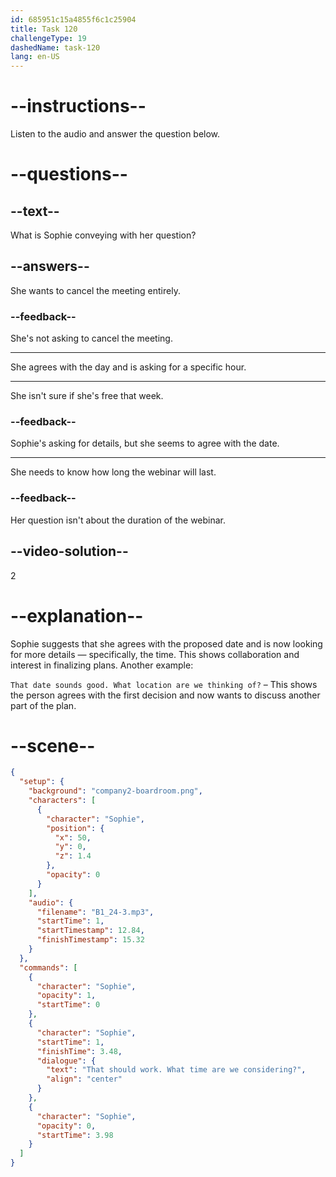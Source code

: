 ```yaml
---
id: 685951c15a4855f6c1c25904
title: Task 120
challengeType: 19
dashedName: task-120
lang: en-US
---
```


<!-- (Audio) Sophie: That should work. What time are we considering? -->

# --instructions--

Listen to the audio and answer the question below.

# --questions--

## --text--

What is Sophie conveying with her question?

## --answers--

She wants to cancel the meeting entirely.

### --feedback--

She's not asking to cancel the meeting.

---

She agrees with the day and is asking for a specific hour.

---

She isn't sure if she's free that week.

### --feedback--

Sophie's asking for details, but she seems to agree with the date.

---

She needs to know how long the webinar will last.

### --feedback--

Her question isn't about the duration of the webinar.

## --video-solution--

2

# --explanation--

Sophie suggests that she agrees with the proposed date and is now looking for more details — specifically, the time. This shows collaboration and interest in finalizing plans. Another example:

`That date sounds good. What location are we thinking of?` – This shows the person agrees with the first decision and now wants to discuss another part of the plan.

# --scene--

```json
{
  "setup": {
    "background": "company2-boardroom.png",
    "characters": [
      {
        "character": "Sophie",
        "position": {
          "x": 50,
          "y": 0,
          "z": 1.4
        },
        "opacity": 0
      }
    ],
    "audio": {
      "filename": "B1_24-3.mp3",
      "startTime": 1,
      "startTimestamp": 12.84,
      "finishTimestamp": 15.32
    }
  },
  "commands": [
    {
      "character": "Sophie",
      "opacity": 1,
      "startTime": 0
    },
    {
      "character": "Sophie",
      "startTime": 1,
      "finishTime": 3.48,
      "dialogue": {
        "text": "That should work. What time are we considering?",
        "align": "center"
      }
    },
    {
      "character": "Sophie",
      "opacity": 0,
      "startTime": 3.98
    }
  ]
}
```
